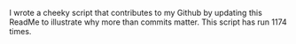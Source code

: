 I wrote a cheeky script that contributes to my Github by updating this ReadMe to illustrate why more than commits matter. This script has run 1174 times.